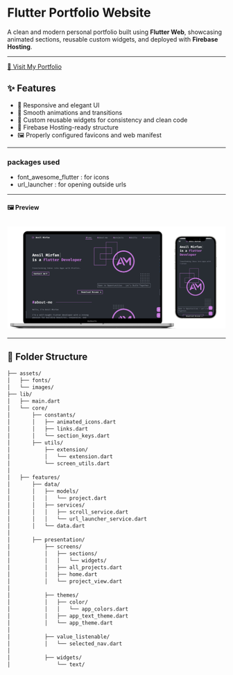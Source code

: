# Flutter Portfolio Website

A clean and modern personal portfolio built using **Flutter Web**, showcasing animated sections, reusable custom widgets, and deployed with **Firebase Hosting**.

---

[🚀 Visit My Portfolio](https://portfolio-6d8b7-ddc10.web.app/)

## ✨ Features

- 🎨 Responsive and elegant UI
- 🔁 Smooth animations and transitions
- 🧱 Custom reusable widgets for consistency and clean code
- 🚀 Firebase Hosting-ready structure
- 🖼️ Properly configured favicons and web manifest

---

### packages used

- font_awesome_flutter : for icons
- url_launcher : for opening outside urls

---

#### 🖼️ Preview

## ![portfolio preview](assets/images/portfolio%20preview.png)

---

## 📁 Folder Structure

```
├── assets/
│   ├── fonts/
│   └── images/
├── lib/
│   ├── main.dart
│   └── core/
│       ├── constants/
│       │   ├── animated_icons.dart
│       │   ├── links.dart
│       │   └── section_keys.dart
│       ├── utils/
│           ├── extension/
│           │   └── extension.dart
│           └── screen_utils.dart
│
│   ├── features/
│       ├── data/
│       │   ├── models/
│       │   │   └── project.dart
│       │   ├── services/
│       │   │   ├── scroll_service.dart
│       │   │   └── url_launcher_service.dart
│       │   └── data.dart
│
│       ├── presentation/
│           ├── screens/
│           │   ├── sections/
│           │   │   └── widgets/
│           │   ├── all_projects.dart
│           │   ├── home.dart
│           │   └── project_view.dart
│
│           ├── themes/
│           │   ├── color/
│           │   │   └── app_colors.dart
│           │   ├── app_text_theme.dart
│           │   └── app_theme.dart
│
│           ├── value_listenable/
│           │   └── selected_nav.dart
│
│           ├── widgets/
│               └── text/
```
